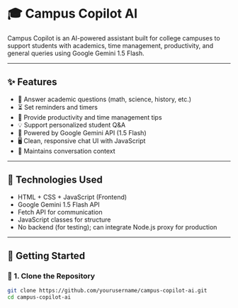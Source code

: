 # 🎓 Campus Copilot AI

Campus Copilot is an AI-powered assistant built for college campuses to support students with academics, time management, productivity, and general queries using Google Gemini 1.5 Flash.

---

## ✨ Features

- 📘 Answer academic questions (math, science, history, etc.)
- ⏳ Set reminders and timers
- 📅 Provide productivity and time management tips
- 💡 Support personalized student Q&A
- 🧠 Powered by Google Gemini API (1.5 Flash)
- 🖥️ Clean, responsive chat UI with JavaScript
- 💬 Maintains conversation context

---

## 🔧 Technologies Used

- HTML + CSS + JavaScript (Frontend)
- Google Gemini 1.5 Flash API
- Fetch API for communication
- JavaScript classes for structure
- No backend (for testing); can integrate Node.js proxy for production

---

## 🚀 Getting Started

### 📁 1. Clone the Repository

```bash
git clone https://github.com/yourusername/campus-copilot-ai.git
cd campus-copilot-ai
